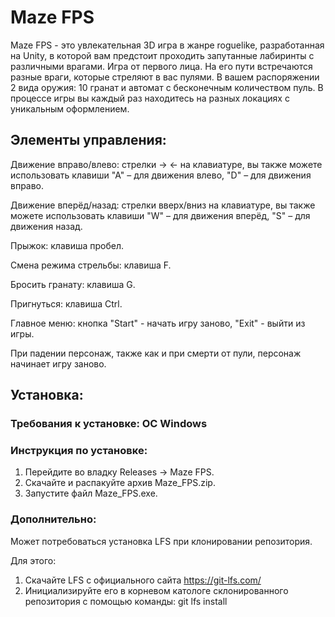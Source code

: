 # Maze FPS
Maze FPS - это увлекательная 3D игра в жанре roguelike, разработанная на Unity, в которой вам предстоит проходить запутанные лабиринты с различными врагами.
Игра от первого лица. На его пути встречаются разные враги, которые стреляют в вас пулями. В вашем распоряжении 2 вида оружия: 10 гранат и автомат с бесконечным количеством пуль.
В процессе игры вы каждый раз находитесь на разных локациях с уникальным оформлением.

## Элементы управления:
Движение вправо/влево: стрелки -> <- на клавиатуре, вы также можете использовать клавиши "А" – для движения влево, "D" – для движения вправо.

Движение вперёд/назад: стрелки вверх/вниз на клавиатуре, вы также можете использовать клавиши "W" – для движения вперёд, "S" – для движения назад.

Прыжок: клавиша пробел.

Смена режима стрельбы: клавиша F.

Бросить гранату: клавиша G.

Пригнуться: клавиша Ctrl.

Главное меню: кнопка "Start" - начать игру заново, "Exit" - выйти из игры.

При падении персонаж, также как и при смерти от пули, персонаж начинает игру заново.

## Установка:
### Требования к установке: ОС Windows
### Инструкция по установке:
1. Перейдите во владку Releases -> Maze FPS.
2. Скачайте и распакуйте архив Maze_FPS.zip.
3. Запустите файл Maze_FPS.exe.
### Дополнительно:
Может потребоваться установка LFS при клонировании репозитория.

Для этого:
1. Скачайте LFS с официального сайта https://git-lfs.com/
2. Инициализируйте его в корневом катологе склонированного репозитория с помощью команды: git lfs install
